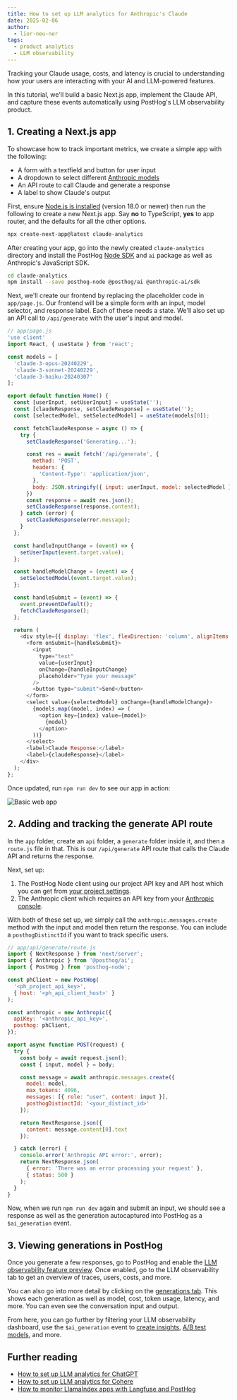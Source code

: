 ```yaml
---
title: How to set up LLM analytics for Anthropic's Claude
date: 2025-02-06
author:
  - lior-neu-ner
tags:
  - product analytics
  - LLM observability
---
```


Tracking your Claude usage, costs, and latency is crucial to understanding how your users are interacting with your AI and LLM-powered features.

In this tutorial, we'll build a basic Next.js app, implement the Claude API, and capture these events automatically using PostHog's LLM observability product.

## 1. Creating a Next.js app

To showcase how to track important metrics, we create a simple app with the following:

- A form with a textfield and button for user input
- A dropdown to select different [Anthropic models](https://docs.anthropic.com/claude/docs/models-overview)
- An API route to call Claude and generate a response
- A label to show Claude's output

First, ensure [Node.js is installed](https://nodejs.dev/en/learn/how-to-install-nodejs/) (version 18.0 or newer) then run the following to create a new Next.js app. Say **no** to TypeScript, **yes** to app router, and the defaults for all the other options.

```bash
npx create-next-app@latest claude-analytics
```

After creating your app, go into the newly created `claude-analytics` directory and install the PostHog [Node SDK](/docs/libraries/node) and `ai` package as well as Anthropic's JavaScript SDK.

```bash
cd claude-analytics
npm install --save posthog-node @posthog/ai @anthropic-ai/sdk
```

Next, we'll create our frontend by replacing the placeholder code in `app/page.js`. Our frontend will be a simple form with an input, model selector, and response label. Each of these needs a state. We'll also set up an API call to `/api/generate` with the user's input and model.

```js
// app/page.js
'use client'
import React, { useState } from 'react';

const models = [
  'claude-3-opus-20240229',
  'claude-3-sonnet-20240229',
  'claude-3-haiku-20240307'
];

export default function Home() {
  const [userInput, setUserInput] = useState('');
  const [claudeResponse, setClaudeResponse] = useState('');
  const [selectedModel, setSelectedModel] = useState(models[0]);

  const fetchClaudeResponse = async () => {
    try {
      setClaudeResponse('Generating...');

      const res = await fetch('/api/generate', {
        method: 'POST',
        headers: {
          'Content-Type': 'application/json',
        },
        body: JSON.stringify({ input: userInput, model: selectedModel }),
      })
      const response = await res.json();
      setClaudeResponse(response.content);
    } catch (error) {
      setClaudeResponse(error.message);
    }
  };

  const handleInputChange = (event) => {
    setUserInput(event.target.value);
  };

  const handleModelChange = (event) => {
    setSelectedModel(event.target.value);
  };

  const handleSubmit = (event) => {
    event.preventDefault();
    fetchClaudeResponse();
  };

  return (
    <div style={{ display: 'flex', flexDirection: 'column', alignItems: 'center', justifyContent: 'center', minHeight: '100vh', gap: '20px' }}>
      <form onSubmit={handleSubmit}>
        <input
          type="text"
          value={userInput}
          onChange={handleInputChange}
          placeholder="Type your message"
        />
        <button type="submit">Send</button>
      </form>
      <select value={selectedModel} onChange={handleModelChange}>
        {models.map((model, index) => (
          <option key={index} value={model}>
            {model}
          </option>
        ))}
      </select>
      <label>Claude Response:</label>
      <label>{claudeResponse}</label>
    </div>
  );
};

```

Once updated, run `npm run dev` to see our app in action:

![Basic web app](https://res.cloudinary.com/dmukukwp6/image/upload/Clean_Shot_2025_02_05_at_09_44_502x_bad984900d.png)

## 2. Adding and tracking the generate API route

In the `app` folder, create an `api` folder, a `generate` folder inside it, and then a `route.js` file in that. This is our `/api/generate` API route that calls the Claude API and returns the response.

Next, set up:

1. The PostHog Node client using our project API key and API host which you can get from [your project settings](https://us.posthog.com/settings/project).
2. The Anthropic client which requires an API key from your [Anthropic console](https://console.anthropic.com/settings/keys).

With both of these set up, we simply call the `anthropic.messages.create` method with the input and model then return the response. You can include a `posthogDistinctId` if you want to track specific users. 

```js
// app/api/generate/route.js
import { NextResponse } from 'next/server';
import { Anthropic } from '@posthog/ai';
import { PostHog } from 'posthog-node';

const phClient = new PostHog(
  '<ph_project_api_key>',
  { host: '<ph_api_client_host>' }
);

const anthropic = new Anthropic({
  apiKey: '<anthropic_api_key>',
  posthog: phClient,
});

export async function POST(request) {
  try {
    const body = await request.json();
    const { input, model } = body;

    const message = await anthropic.messages.create({
      model: model,
      max_tokens: 4096,
      messages: [{ role: "user", content: input }],
      posthogDistinctId: '<your_distinct_id>'
    });

    return NextResponse.json({
      content: message.content[0].text
    });

  } catch (error) {
    console.error('Anthropic API error:', error);
    return NextResponse.json(
      { error: 'There was an error processing your request' },
      { status: 500 }
    );
  }
}

```

Now, when we run `npm run dev` again and submit an input, we should see a response as well as the generation autocaptured into PostHog as a `$ai_generation` event.
<ProductScreenshot
    imageLight="https://res.cloudinary.com/dmukukwp6/image/upload/Clean_Shot_2025_02_05_at_09_49_48_2x_f3a541eeee.png"
    imageDark="https://res.cloudinary.com/dmukukwp6/image/upload/Clean_Shot_2025_02_05_at_09_49_33_2x_8acd393cac.png"
    alt="Generated response" 
    classes="rounded"
/>

## 3. Viewing generations in PostHog

Once you generate a few responses, go to PostHog and enable the [LLM observability feature preview](https://app.posthog.com/#panel=feature-previews%3Allm-observability). Once enabled, go to the LLM observability tab to get an overview of traces, users, costs, and more.

<ProductScreenshot
    imageLight="https://res.cloudinary.com/dmukukwp6/image/upload/Clean_Shot_2025_02_05_at_10_00_08_2x_a4773a9cd5.png"
    imageDark="https://res.cloudinary.com/dmukukwp6/image/upload/Clean_Shot_2025_02_05_at_10_00_30_2x_5aa813c995.png"
    alt="LLM observability dashboard"
    classes="rounded"
/>

You can also go into more detail by clicking on the [generations tab](https://us.posthog.com/llm-observability/generations). This shows each generation as well as model, cost, token usage, latency, and more. You can even see the conversation input and output.

<ProductScreenshot
    imageLight="https://res.cloudinary.com/dmukukwp6/image/upload/Clean_Shot_2025_02_05_at_10_04_35_2x_2dbca9be6b.png"
    imageDark="https://res.cloudinary.com/dmukukwp6/image/upload/Clean_Shot_2025_02_05_at_10_04_16_2x_dc42a287a5.png"
    alt="LLM generations list"
    classes="rounded"
/>

From here, you can go further by filtering your LLM observability dashboard, use the `$ai_generation` event to [create insights](/docs/product-analytics/insights), [A/B test models](/tutorials/llm-ab-tests), and more.

## Further reading

- [How to set up LLM analytics for ChatGPT](/tutorials/chatgpt-analytics)
- [How to set up LLM analytics for Cohere](/tutorials/cohere-analytics)
- [How to monitor LlamaIndex apps with Langfuse and PostHog](/tutorials/monitor-llama-index-with-langfuse)